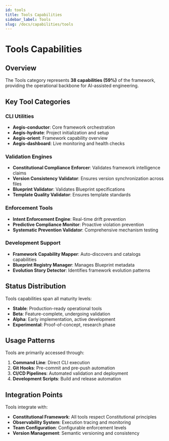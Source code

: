 ```yaml
---
id: tools
title: Tools Capabilities
sidebar_label: Tools
slug: /docs/capabilities/tools
---
```


# Tools Capabilities

## Overview

The Tools category represents __38 capabilities (59%)__ of the framework, providing the operational backbone for
AI-assisted engineering.

## Key Tool Categories

### CLI Utilities

- __Aegis-conductor__: Core framework orchestration
- __Aegis-hydrate__: Project initialization and setup
- __Aegis-orient__: Framework capability overview
- __Aegis-dashboard__: Live monitoring and health checks

### Validation Engines

- __Constitutional Compliance Enforcer__: Validates framework intelligence claims
- __Version Consistency Validator__: Ensures version synchronization across files
- __Blueprint Validator__: Validates Blueprint specifications
- __Template Quality Validator__: Ensures template standards

### Enforcement Tools

- __Intent Enforcement Engine__: Real-time drift prevention
- __Predictive Compliance Monitor__: Proactive violation prevention
- __Systematic Prevention Validator__: Comprehensive mechanism testing

### Development Support

- __Framework Capability Mapper__: Auto-discovers and catalogs capabilities
- __Blueprint Registry Manager__: Manages Blueprint metadata
- __Evolution Story Detector__: Identifies framework evolution patterns

## Status Distribution

Tools capabilities span all maturity levels:

- __Stable__: Production-ready operational tools
- __Beta__: Feature-complete, undergoing validation
- __Alpha__: Early implementation, active development
- __Experimental__: Proof-of-concept, research phase

## Usage Patterns

Tools are primarily accessed through:

1. __Command Line__: Direct CLI execution
2. __Git Hooks__: Pre-commit and pre-push automation
3. __CI/CD Pipelines__: Automated validation and deployment
4. __Development Scripts__: Build and release automation

## Integration Points

Tools integrate with:

- __Constitutional Framework__: All tools respect Constitutional principles
- __Observability System__: Execution tracing and monitoring
- __Team Configuration__: Configurable enforcement levels
- __Version Management__: Semantic versioning and consistency
